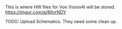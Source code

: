 This is where HW files for Von VisionAI will be stored. https://imgur.com/a/86vrNDY

TODO: Upload Schematics. They need some clean up.
